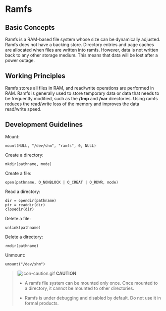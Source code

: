 # Ramfs


## Basic Concepts

Ramfs is a RAM-based file system whose size can be dynamically adjusted. Ramfs does not have a backing store. Directory entries and page caches are allocated when files are written into ramfs. However, data is not written back to any other storage medium. This means that data will be lost after a power outage.
## Working Principles
Ramfs stores all files in RAM, and read/write operations are performed in RAM. Ramfs is generally used to store temporary data or data that needs to be frequently modified, such as the **/tmp** and **/var** directories. Using ramfs reduces the read/write loss of the memory and improves the data read/write speed.
## Development Guidelines
Mount: 
```
mount(NULL, "/dev/shm", "ramfs", 0, NULL)
```
Create a directory: 
```
mkdir(pathname, mode)
```
Create a file:
```
open(pathname, O_NONBLOCK | O_CREAT | O_RDWR, mode)
```
Read a directory: 
```
dir = opendir(pathname) 
ptr = readdir(dir)
closedir(dir)
```
Delete a file: 
```
unlink(pathname)
```
Delete a directory:
```
rmdir(pathname)
```
Unmount: 
```
umount("/dev/shm")
```
> ![icon-caution.gif](../public_sys-resources/icon-caution.gif) **CAUTION**<br/>
> - A ramfs file system can be mounted only once. Once mounted to a directory, it cannot be mounted to other directories.
> 
> - Ramfs is under debugging and disabled by default. Do not use it in formal products.
